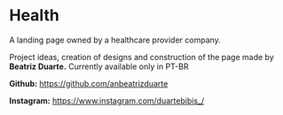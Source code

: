 # Health
A landing page owned by a healthcare provider company.

Project ideas, creation of designs and construction of the page made by **Beatriz Duarte.**
Currently available only in PT-BR

**Github:** https://github.com/anbeatrizduarte

**Instagram:** https://www.instagram.com/duartebibis_/
